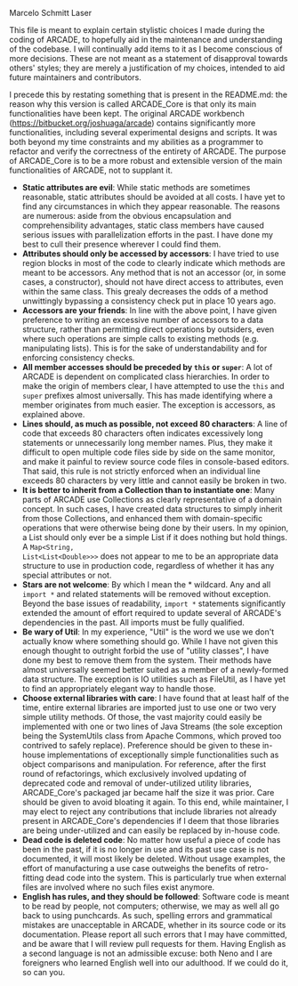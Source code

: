 Marcelo Schmitt Laser

This file is meant to explain certain stylistic choices I made during the 
coding of ARCADE, to hopefully aid in the maintenance and understanding of 
the codebase. I will continually add items to it as I become conscious of 
more decisions. These are not meant as a statement of disapproval towards 
others' styles; they are merely a justification of my choices, intended to 
aid future maintainers and contributors.

I precede this by restating something that is present in the README.md: the 
reason why this version is called ARCADE_Core is that only its main 
functionalities have been kept. The original ARCADE workbench 
(https://bitbucket.org/joshuaga/arcade) contains significantly more 
functionalities, including several experimental designs and scripts. It was 
both beyond my time constraints and my abilities as a programmer to refactor 
and verify the correctness of the entirety of ARCADE. The 
purpose of ARCADE_Core is to be a more robust and extensible version of the 
main functionalities of ARCADE, not to supplant it.

- **Static attributes are evil**: While static methods are sometimes 
  reasonable, static attributes should be avoided at all 
  costs. I have yet to find any circumstances in which they appear 
  reasonable. The reasons are numerous: aside from the obvious encapsulation 
  and comprehensibility advantages, static class members have caused serious 
  issues with parallelization efforts in the past. I have done my best to 
  cull their presence wherever I could find them.
- **Attributes should only be accessed by accessors**: I have tried to use 
  region blocks in most of the code to clearly indicate which methods are 
  meant to be accessors. Any method that is not an accessor (or, in some 
  cases, a constructor), should not have direct access to attributes, even 
  within the same class. This grealy decreases the odds of a method 
  unwittingly bypassing a consistency check put in place 10 years ago.
- **Accessors are your friends**: In line with the above point, I have given 
  preference to writing an excessive number of accessors to a data structure,
  rather than permitting direct operations by outsiders, even where such 
  operations are simple calls to existing methods (e.g. manipulating lists). 
  This is for the sake of understandability and for enforcing consistency 
  checks.
- **All member accesses should be preceded by <code>this</code> or 
  <code>super</code>**: A lot of ARCADE is dependent on complicated class 
  hierarchies. In order to make the origin of members clear, I have 
  attempted to use the <code>this</code> and <code>super</code> prefixes 
  almost universally. This has made identifying where a member originates 
  from much easier. The exception is accessors, as explained above.
- **Lines should, as much as possible, not exceed 80 characters**: A line of 
  code that exceeds 80 characters often indicates excessively long 
  statements or unnecessarily long member names. Plus, they make it 
  difficult to open multiple code files side by side on the same monitor, 
  and make it painful to review source code files in console-based editors. 
  That said, this rule is not strictly enforced when an individual line 
  exceeds 80 characters by very little and cannot easily be broken in two.
- **It is better to inherit from a Collection than to instantiate one**: Many 
  parts of ARCADE use Collections as clearly representative of a domain 
  concept. In such cases, I have created data structures to simply inherit 
  from those Collections, and enhanced them with domain-specific operations 
  that were otherwise being done by their users. In my opinion, a List 
  should only ever be a simple List if it does nothing but hold things. A 
  <code>Map<String, List<List\<Double\>>></code> does not appear to me to be 
  an appropriate data structure to use in production code, regardless of 
  whether it has any special attributes or not.
- **Stars are not welcome**: By which I mean the * wildcard. Any and all 
  <code>import *</code> and related statements will be removed without 
  exception. Beyond the base issues of readability, <code>import *</code> 
  statements significantly extended the amount of effort required to update 
  several of ARCADE's dependencies in the past. All imports must be fully 
  qualified.
- **Be wary of Util**: In my experience, "Util" is the word we use we don't 
  actually know where something should go. While I have not given this 
  enough thought to outright forbid the use of "utility classes", I have 
  done my best to remove them from the system. Their methods have almost 
  universally seemed better suited as a member of a newly-formed data 
  structure. The exception is IO utilities such as FileUtil, as I have yet 
  to find an appropriately elegant way to handle those.
- **Choose external libraries with care**: I have found that at least half 
  of the time, entire external libraries are imported just to use one or two 
  very simple utility methods. Of those, the vast majority could easily be 
  implemented with one or two lines of Java Streams (the sole exception 
  being the SystemUtils class from Apache Commons, which proved too 
  contrived to safely replace). Preference should be given to these in-house 
  implementations of exceptionally simple functionalities such as object 
  comparisons and manipulation. For reference, after the first round of 
  refactorings, which exclusively involved updating of deprecated code and 
  removal of under-utilized utility libraries, ARCADE_Core's packaged jar 
  became half the size it was prior. Care should be given to avoid bloating 
  it again. To this end, while maintainer, I may elect to reject any 
  contributions that include libraries not already present in ARCADE_Core's 
  dependencies if I deem that those libraries are being under-utilized and 
  can easily be replaced by in-house code.
- **Dead code is deleted code**: No matter how useful a piece of code has 
  been in the past, if it is no longer in use and its past use case is not 
  documented, it will most likely be deleted. Without usage examples, the 
  effort of manufacturing a use case outweighs the benefits of 
  retro-fitting dead code into the system. This is particularly true when 
  external files are involved where no such files exist anymore.
- **English has rules, and they should be followed**: Software code is meant 
  to be read by people, not computers; otherwise, we may as well all go back 
  to using punchcards. As such, spelling errors and grammatical mistakes are 
  unacceptable in ARCADE, whether in its source code or its documentation.
  Please report all such errors that I may have committed, and be aware that I 
  will review pull requests for them. Having English as a second language is 
  not an admissible excuse: both Neno and I are foreigners who learned 
  English well into our adulthood. If we could do it, so can you.